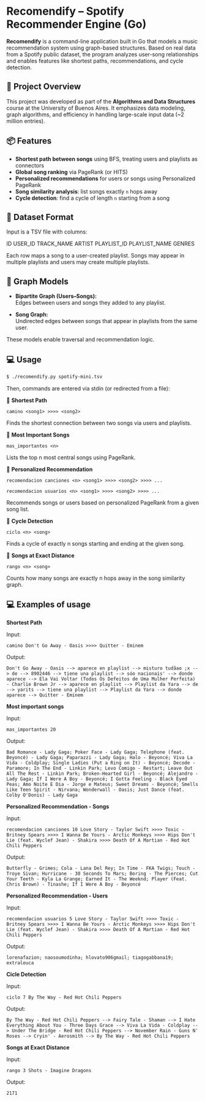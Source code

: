 # Recomendify – Spotify Recommender Engine (Go)

**Recomendify** is a command-line application built in Go that models a music recommendation system using graph-based structures. Based on real data from a Spotify public dataset, the program analyzes user-song relationships and enables features like shortest paths, recommendations, and cycle detection.

## 🎯 Project Overview

This project was developed as part of the **Algorithms and Data Structures** course at the University of Buenos Aires. It emphasizes data modeling, graph algorithms, and efficiency in handling large-scale input data (~2 million entries).

## 📦 Features

- **Shortest path between songs** using BFS, treating users and playlists as connectors
- **Global song ranking** via PageRank (or HITS)
- **Personalized recommendations** for users or songs using Personalized PageRank
- **Song similarity analysis**: list songs exactly `n` hops away
- **Cycle detection**: find a cycle of length `n` starting from a song

## 📂 Dataset Format

Input is a TSV file with columns:

ID USER_ID TRACK_NAME ARTIST PLAYLIST_ID PLAYLIST_NAME GENRES

Each row maps a song to a user-created playlist. Songs may appear in multiple playlists and users may create multiple playlists.

## 🧠 Graph Models

- **Bipartite Graph (Users–Songs):**  
  Edges between users and songs they added to any playlist.

- **Song Graph:**  
  Undirected edges between songs that appear in playlists from the same user.

These models enable traversal and recommendation logic.

## 💻 Usage

```bash
$ ./recomendify.py spotify-mini.tsv
```

Then, commands are entered via stdin (or redirected from a file):

🔹 **Shortest Path**

```camino <song1> >>>> <song2>```

Finds the shortest connection between two songs via users and playlists.

🔹 **Most Important Songs**

```mas_importantes <n>```

Lists the top n most central songs using PageRank.

🔹 **Personalized Recommendation**

```recomendacion canciones <n> <song1> >>>> <song2> >>>> ...```

```recomendacion usuarios <n> <song1> >>>> <song2> >>>> ...```

Recommends songs or users based on personalized PageRank from a given song list.

🔹 **Cycle Detection**

```ciclo <n> <song>```

Finds a cycle of exactly n songs starting and ending at the given song.

🔹 **Songs at Exact Distance**

```rango <n> <song>```

Counts how many songs are exactly n hops away in the song similarity graph.


## 💻 Examples of usage

**Shortest Path**

Input:

```camino Don't Go Away - Oasis >>>> Quitter - Eminem```

Output:

```Don't Go Away - Oasis --> aparece en playlist --> misturo tudãao ;x --> de --> 8902446 --> tiene una playlist --> sóo nacionais' --> donde aparece --> Ela Vai Voltar (Todos Os Defeitos de Uma Mulher Perfeita) - Charlie Brown Jr --> aparece en playlist --> Playlist da Yara --> de --> yarits --> tiene una playlist --> Playlist da Yara --> donde aparece --> Quitter - Eminem```

**Most important songs**

Input:

```mas_importantes 20```

Output:

```Bad Romance - Lady Gaga; Poker Face - Lady Gaga; Telephone (feat. Beyoncé) - Lady Gaga; Paparazzi - Lady Gaga; Halo - Beyoncé; Viva La Vida - Coldplay; Single Ladies (Put a Ring on It) - Beyoncé; Decode - Paramore; In The End - Linkin Park; Levo Comigo - Restart; Leave Out All The Rest - Linkin Park; Broken-Hearted Girl - Beyoncé; Alejandro - Lady Gaga; If I Were A Boy - Beyoncé; I Gotta Feeling - Black Eyed Peas; Amo Noite E Dia - Jorge e Mateus; Sweet Dreams - Beyoncé; Smells Like Teen Spirit - Nirvana; Wonderwall - Oasis; Just Dance (feat. Colby O'Donis) - Lady Gaga```

**Personalized Recommendation - Songs**

Input:

```recomendacion canciones 10 Love Story - Taylor Swift >>>> Toxic - Britney Spears >>>> I Wanna Be Yours - Arctic Monkeys >>>> Hips Don't Lie (feat. Wyclef Jean) - Shakira >>>> Death Of A Martian - Red Hot Chili Peppers```

Output:

```Butterfly - Grimes; Cola - Lana Del Rey; In Time - FKA Twigs; Touch - Troye Sivan; Hurricane - 30 Seconds To Mars; Boring - The Pierces; Cut Your Teeth - Kyla La Grange; Earned It - The Weeknd; Player (Feat. Chris Brown) - Tinashe; If I Were A Boy - Beyoncé```

**Personalized Recommendation - Users**

Input:

```recomendacion usuarios 5 Love Story - Taylor Swift >>>> Toxic - Britney Spears >>>> I Wanna Be Yours - Arctic Monkeys >>>> Hips Don't Lie (feat. Wyclef Jean) - Shakira >>>> Death Of A Martian - Red Hot Chili Peppers```

Output:

```lorenafazion; naosoumodinha; hlovato906gmail; tiagogabbana19; extralouca```

**Cicle Detection**

Input:

```ciclo 7 By The Way - Red Hot Chili Peppers```

Output:

```By The Way - Red Hot Chili Peppers --> Fairy Tale - Shaman --> I Hate Everything About You - Three Days Grace --> Viva La Vida - Coldplay --> Under The Bridge - Red Hot Chili Peppers --> November Rain - Guns N' Roses --> Cryin' - Aerosmith --> By The Way - Red Hot Chili Peppers```

**Songs at Exact Distance**

Input:

```rango 3 Shots - Imagine Dragons```

Output:

```2171```